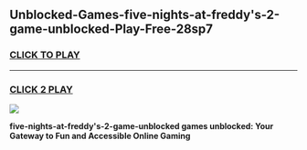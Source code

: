 
## Unblocked-Games-five-nights-at-freddy's-2-game-unblocked-Play-Free-28sp7
<h3>
<a href="https://premium76.site?title=five-nights-at-freddy's-2-game-unblocked&ref=19M">CLICK TO PLAY</a></h3>
<hr>

<h3>
<a href="https://premium76.site?title=five-nights-at-freddy's-2-game-unblocked&ref=19M">CLICK 2 PLAY</a>
  
</h3>

<a href="https://premium76.site?title=five-nights-at-freddy's-2-game-unblocked&ref=19M"><img src="https://clearcache.store/games.png"></a>


**five-nights-at-freddy's-2-game-unblocked games unblocked: Your Gateway to Fun and Accessible Online Gaming**
